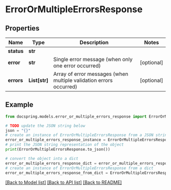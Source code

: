 # ErrorOrMultipleErrorsResponse


## Properties

Name | Type | Description | Notes
------------ | ------------- | ------------- | -------------
**status** | **str** |  | 
**error** | **str** | Single error message (when only one error occurred) | [optional] 
**errors** | **List[str]** | Array of error messages (when multiple validation errors occurred) | [optional] 

## Example

```python
from docspring.models.error_or_multiple_errors_response import ErrorOrMultipleErrorsResponse

# TODO update the JSON string below
json = "{}"
# create an instance of ErrorOrMultipleErrorsResponse from a JSON string
error_or_multiple_errors_response_instance = ErrorOrMultipleErrorsResponse.from_json(json)
# print the JSON string representation of the object
print(ErrorOrMultipleErrorsResponse.to_json())

# convert the object into a dict
error_or_multiple_errors_response_dict = error_or_multiple_errors_response_instance.to_dict()
# create an instance of ErrorOrMultipleErrorsResponse from a dict
error_or_multiple_errors_response_from_dict = ErrorOrMultipleErrorsResponse.from_dict(error_or_multiple_errors_response_dict)
```
[[Back to Model list]](../README.md#documentation-for-models) [[Back to API list]](../README.md#documentation-for-api-endpoints) [[Back to README]](../README.md)


